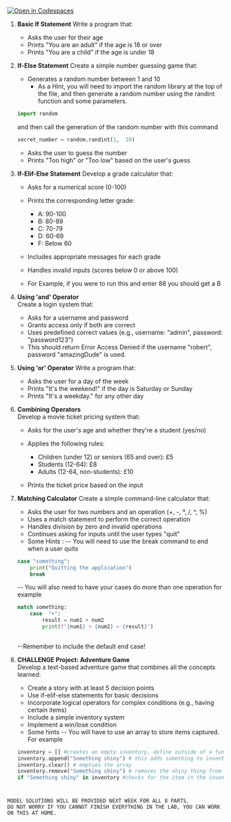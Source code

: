 [![Open in Codespaces](https://classroom.github.com/assets/launch-codespace-2972f46106e565e64193e422d61a12cf1da4916b45550586e14ef0a7c637dd04.svg)](https://classroom.github.com/open-in-codespaces?assignment_repo_id=16443368)
1.  **Basic If Statement**
    Write a program that:
    -   Asks the user for their age
    -   Prints "You are an adult" if the age is 18 or over
    -   Prints "You are a child" if the age is under 18
    
2.  **If-Else Statement**
    Create a simple number guessing game that:
    -   Generates a random number between 1 and 10
	    - As a Hint, you will need to import the random library at the top of the file, and then generate a random number using the randint function and some parameters. 
	```python		
	import random 
	```
	and then call the generation of the random number with this command
	```python
	secret_number = random.randint(1,  10)
	```
	

    -   Asks the user to guess the number
    -   Prints "Too high" or "Too low" based on the user's guess 
    

3.  **If-Elif-Else Statement**
    Develop a grade calculator that:
    -   Asks for a numerical score (0-100)
    -   Prints the corresponding letter grade:
        
        -   A: 90-100
        -   B: 80-89
        -   C: 70-79
        -   D: 60-69
        -   F: Below 60
        
    -   Includes appropriate messages for each grade
    -   Handles invalid inputs (scores below 0 or above 100)
    -   For Example, if you were to run this and enter 88 you should get a B

4.  **Using 'and' Operator**  
    Create a login system that:
    -   Asks for a username and password
    -   Grants access only if both are correct
    -   Uses predefined correct values (e.g., username: "admin", password: "password123")
    -  This should return Error Access Denied if the username "robert", password "amazingDude" is used.
    
    
5.  **Using 'or' Operator** 
    Write a program that:
    -   Asks the user for a day of the week
    -   Prints "It's the weekend!" if the day is Saturday or Sunday
    -   Prints "It's a weekday." for any other day

6.  **Combining Operators**  
    Develop a movie ticket pricing system that:
    -   Asks for the user's age and whether they're a student (yes/no)
    -   Applies the following rules:
        
        -   Children (under 12) or seniors (65 and over): £5
        -   Students (12-64): £8
        -   Adults (12-64, non-students): £10
        
    -   Prints the ticket price based on the input

7. **Matching Calculator** 
Create a simple command-line calculator that:

	-   Asks the user for two numbers and an operation (+, -, *, /, ^, %)
	-   Uses a match statement to perform the correct operation
	-   Handles division by zero and invalid operations
	-   Continues asking for inputs until the user types "quit"
	- Some Hints :
	-- You will need to use the break command to end when a user quits 
	```python
	case "something":
		print("Quitting the application")
		break
	```
	-- You will also need to have your cases do more than one operation for example
	```python
	match something: 
		case  "+": 
			result = num1 + num2 
			print(f"{num1} + {num2} = {result}")
			
	```
	--Remember to include the default end case!
	
8. **CHALLENGE Project: Adventure Game**  
Develop a text-based adventure game that combines all the concepts learned:

	-   Create a story with at least 5 decision points
	-   Use if-elif-else statements for basic decisions
	-   Incorporate logical operators for complex conditions (e.g., having certain items)
	-   Include a simple inventory system
	-   Implement a win/lose condition
	- Some hints 
	-- You will have to use an array to store items captured. For example 
	```python
	inventory = [] #creates an empty inventory, define outside of a function for now
	inventory.append("Something shiny") # this adds something to inventory array
	inventory.clear() # empties the array 
	inventory.remove("Something shiny") # removes the shiny thing from the inventory
	if "Something shiny" in inventory #checks for the item in the inventory
	
	```

#
	MODEL SOLUTIONS WILL BE PROVIDED NEXT WEEK FOR ALL 8 PARTS.
	DO NOT WORRY IF YOU CANNOT FINISH EVERYTHING IN THE LAB, YOU CAN WORK ON THIS AT HOME.
